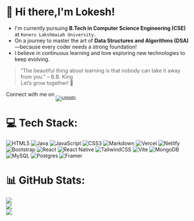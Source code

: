 # 👋 Hi there,I'm Lokesh!

- I'm currently pursuing **B.Tech in Computer Science Engineering (CSE)** at `Koneru Lakshmaiah University.`   
- On a journey to master the art of **Data Structures and Algorithms (DSA)**—because every coder needs a strong foundation!  
- I believe in continuous learning and love exploring new technologies to keep evolving.   

> “The beautiful thing about learning is that nobody can take it away from you.” – B.B. King  
Let’s grow together! 🚀

Connect with me on <sub><sub>[![LinkedIn](https://img.shields.io/badge/LinkedIn-%230077B5.svg?logo=linkedin&logoColor=white)](https://linkedin.com/in/lokesh-sai-damarla-44458b236) </sub></sub>


# 💻 Tech Stack:
![HTML5](https://img.shields.io/badge/html5-%23E34F26.svg?style=for-the-badge&logo=html5&logoColor=white) ![Java](https://img.shields.io/badge/java-%23ED8B00.svg?style=for-the-badge&logo=openjdk&logoColor=white) ![JavaScript](https://img.shields.io/badge/javascript-%23323330.svg?style=for-the-badge&logo=javascript&logoColor=%23F7DF1E) ![CSS3](https://img.shields.io/badge/css3-%231572B6.svg?style=for-the-badge&logo=css3&logoColor=white) ![Markdown](https://img.shields.io/badge/markdown-%23000000.svg?style=for-the-badge&logo=markdown&logoColor=white) ![Vercel](https://img.shields.io/badge/vercel-%23000000.svg?style=for-the-badge&logo=vercel&logoColor=white) ![Netlify](https://img.shields.io/badge/netlify-%23000000.svg?style=for-the-badge&logo=netlify&logoColor=#00C7B7) ![Bootstrap](https://img.shields.io/badge/bootstrap-%238511FA.svg?style=for-the-badge&logo=bootstrap&logoColor=white) ![React](https://img.shields.io/badge/react-%2320232a.svg?style=for-the-badge&logo=react&logoColor=%2361DAFB) ![React Native](https://img.shields.io/badge/react_native-%2320232a.svg?style=for-the-badge&logo=react&logoColor=%2361DAFB) ![TailwindCSS](https://img.shields.io/badge/tailwindcss-%2338B2AC.svg?style=for-the-badge&logo=tailwind-css&logoColor=white) ![Vite](https://img.shields.io/badge/vite-%23646CFF.svg?style=for-the-badge&logo=vite&logoColor=white) ![MongoDB](https://img.shields.io/badge/MongoDB-%234ea94b.svg?style=for-the-badge&logo=mongodb&logoColor=white) ![MySQL](https://img.shields.io/badge/mysql-4479A1.svg?style=for-the-badge&logo=mysql&logoColor=white) ![Postgres](https://img.shields.io/badge/postgres-%23316192.svg?style=for-the-badge&logo=postgresql&logoColor=white) ![Framer](https://img.shields.io/badge/Framer-black?style=for-the-badge&logo=framer&logoColor=blue) 

# 📊 GitHub Stats:
![](https://github-readme-stats.vercel.app/api?username=LokeshSai29&theme=default&hide_border=true&include_all_commits=true&count_private=true)<br/>
![](https://github-readme-streak-stats.herokuapp.com/?user=LokeshSai29&theme=default&hide_border=true)<br/>
![](https://github-readme-stats.vercel.app/api/top-langs/?username=LokeshSai29&theme=default&hide_border=true&include_all_commits=true&count_private=true&layout=compact)


